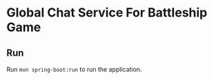 # Global Chat Service For Battleship Game

## Run

Run `mvn spring-boot:run` to run the application.